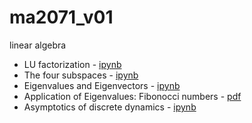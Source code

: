 # ma2071_v01
linear algebra

- LU factorization - [ipynb](src/lu.ipynb)
- The four subspaces - [ipynb](src/four_subspace.ipynb)
- Eigenvalues and Eigenvectors - [ipynb](src/eigen_intro.ipynb)
- Application of Eigenvalues: Fibonocci numbers -  [pdf](doc/eig_fibonacci.pdf)
- Asymptotics of discrete dynamics - [ipynb](src/asymptotic_discrete_dynamic.ipynb)
